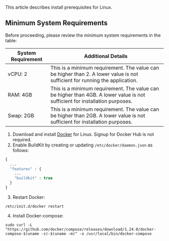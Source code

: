 This article describes install prerequisites for Linux.

## Minimum System Requirements

Before proceeding, please review the minimum system requirements in the table:

| System Requirement | Additional Details |
| --- | --- |
| vCPU: 2 | This is a minimum requirement. The value can be higher than 2. A lower value is not sufficient for running the application. |
| RAM: 4GB | This is a minimum requirement. The value can be higher than 4GB. A lower value is not sufficient for installation purposes. |
| Swap: 2GB | This is a minimum requirement. The value can be higher than 2GB. A lower value is not sufficient for installation purposes. |

1. Download and install [Docker](https://docs.docker.com/install/linux/docker-ce/ubuntu/) for Linux.
Signup for Docker Hub is not required.
2. Enable BuildKit by creating or updating `/etc/docker/daemon.json` as follows:

```php
{
  ...
  "features" : {
    ...
    "buildkit" : true
  }
}
```
3. Restart Docker:
```shell
/etc/init.d/docker restart
```
4. Install Docker-compose:
```shell
sudo curl -L "https://github.com/docker/compose/releases/download/1.24.0/docker-compose-$(uname -s)-$(uname -m)" -o /usr/local/bin/docker-compose
```

<!-- Last review date: Aug 06, 2019by Mike Kalinin, Andrii Tserkovnyi -->